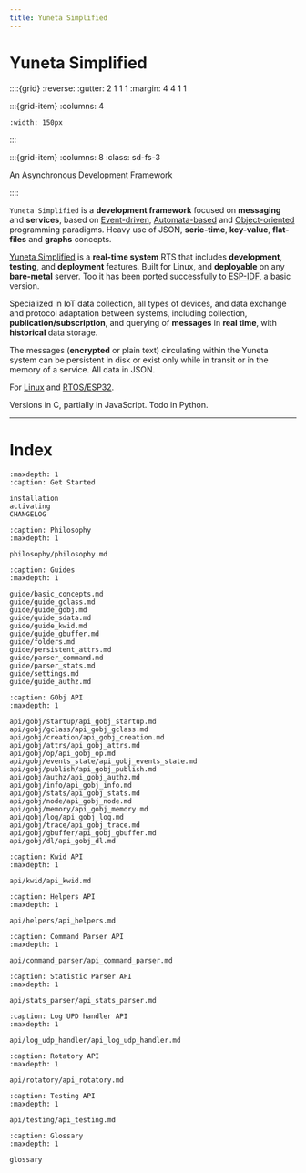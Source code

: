 ```yaml
---
title: Yuneta Simplified
---
```


# Yuneta Simplified

::::{grid}
:reverse:
:gutter: 2 1 1 1
:margin: 4 4 1 1

:::{grid-item}
:columns: 4

```{image} ./_static/yuneta-image.svg
:width: 150px
```
:::

:::{grid-item}
:columns: 8
:class: sd-fs-3

An Asynchronous Development Framework 

::::

`Yuneta Simplified` is a **development framework** focused on **messaging** and **services**, based on 
[Event-driven](https://en.wikipedia.org/wiki/Event-driven_programming), 
[Automata-based](https://en.wikipedia.org/wiki/Automata-based_programming) 
and [Object-oriented](https://en.wikipedia.org/wiki/Object-oriented_programming) 
programming paradigms. 
Heavy use of JSON, **serie-time**, **key-value**, **flat-files** and **graphs** concepts.

[Yuneta Simplified](https://yuneta.io) is a **real-time system** RTS that includes **development**, **testing**, and **deployment** features. Built for Linux, and **deployable** on any **bare-metal** server. Too it has been ported successfully to [ESP-IDF](https://www.espressif.com/en/products/sdks/esp-idf), a basic version.

Specialized in IoT data collection, all types of devices, and data exchange and protocol adaptation between systems, including collection, **publication/subscription**, and querying of **messages** in **real time**, with **historical** data storage. 

The messages (**encrypted** or plain text) circulating within the Yuneta system can be persistent in disk or exist only while in transit or in the memory of a service. All data in JSON.

For [Linux](https://en.wikipedia.org/wiki/Linux) and [RTOS/ESP32](https://www.espressif.com/en/products/sdks/esp-idf). 

Versions in C, partially in JavaScript. Todo in Python.

---

# Index


```{toctree}
:maxdepth: 1
:caption: Get Started

installation
activating
CHANGELOG
```

```{toctree}
:caption: Philosophy
:maxdepth: 1

philosophy/philosophy.md

```

```{toctree}
:caption: Guides
:maxdepth: 1

guide/basic_concepts.md
guide/guide_gclass.md
guide/guide_gobj.md
guide/guide_sdata.md
guide/guide_kwid.md
guide/guide_gbuffer.md
guide/folders.md
guide/persistent_attrs.md
guide/parser_command.md
guide/parser_stats.md
guide/settings.md
guide/guide_authz.md

```

```{toctree}
:caption: GObj API
:maxdepth: 1

api/gobj/startup/api_gobj_startup.md
api/gobj/gclass/api_gobj_gclass.md
api/gobj/creation/api_gobj_creation.md
api/gobj/attrs/api_gobj_attrs.md
api/gobj/op/api_gobj_op.md
api/gobj/events_state/api_gobj_events_state.md
api/gobj/publish/api_gobj_publish.md
api/gobj/authz/api_gobj_authz.md
api/gobj/info/api_gobj_info.md
api/gobj/stats/api_gobj_stats.md
api/gobj/node/api_gobj_node.md
api/gobj/memory/api_gobj_memory.md
api/gobj/log/api_gobj_log.md
api/gobj/trace/api_gobj_trace.md
api/gobj/gbuffer/api_gobj_gbuffer.md
api/gobj/dl/api_gobj_dl.md

```

```{toctree}
:caption: Kwid API
:maxdepth: 1

api/kwid/api_kwid.md

```

```{toctree}
:caption: Helpers API
:maxdepth: 1

api/helpers/api_helpers.md

```

```{toctree}
:caption: Command Parser API
:maxdepth: 1

api/command_parser/api_command_parser.md

```

```{toctree}
:caption: Statistic Parser API
:maxdepth: 1

api/stats_parser/api_stats_parser.md

```

```{toctree}
:caption: Log UPD handler API
:maxdepth: 1

api/log_udp_handler/api_log_udp_handler.md

```

```{toctree}
:caption: Rotatory API
:maxdepth: 1

api/rotatory/api_rotatory.md

```

```{toctree}
:caption: Testing API
:maxdepth: 1

api/testing/api_testing.md

```


```{toctree}
:caption: Glossary 
:maxdepth: 1

glossary

```
